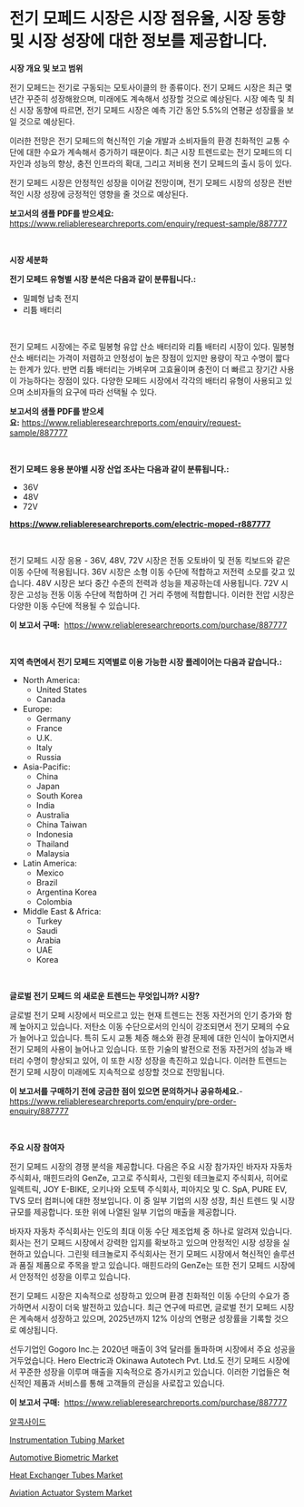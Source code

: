 <p><h1>전기 모페드 시장은 시장 점유율, 시장 동향 및 시장 성장에 대한 정보를 제공합니다.</h1></p><p><strong>시장 개요 및 보고 범위</strong></p>
<p><p>전기 모페드는 전기로 구동되는 모토사이클의 한 종류이다. 전기 모페드 시장은 최근 몇 년간 꾸준히 성장해왔으며, 미래에도 계속해서 성장할 것으로 예상된다. 시장 예측 및 최신 시장 동향에 따르면, 전기 모페드 시장은 예측 기간 동안 5.5%의 연평균 성장률을 보일 것으로 예상된다.</p><p>이러한 전망은 전기 모페드의 혁신적인 기술 개발과 소비자들의 환경 친화적인 교통 수단에 대한 수요가 계속해서 증가하기 때문이다. 최근 시장 트렌드로는 전기 모페드의 디자인과 성능의 향상, 충전 인프라의 확대, 그리고 저비용 전기 모페드의 출시 등이 있다.</p><p>전기 모페드 시장은 안정적인 성장을 이어갈 전망이며, 전기 모페드 시장의 성장은 전반적인 시장 성장에 긍정적인 영향을 줄 것으로 예상된다.</p></p>
<p><strong>보고서의 샘플 PDF를 받으세요:</strong> <a href="https://www.reliableresearchreports.com/enquiry/request-sample/887777">https://www.reliableresearchreports.com/enquiry/request-sample/887777</a></p>
<p>&nbsp;</p>
<p><strong>시장 세분화</strong></p>
<p><strong>전기 모페드 유형별 시장 분석은 다음과 같이 분류됩니다.:</strong></p>
<p><ul><li>밀폐형 납축 전지</li><li>리튬 배터리</li></ul></p>
<p>&nbsp;</p>
<p><p>전기 모페드 시장에는 주로 밀봉형 유압 산소 배터리와 리튬 배터리 시장이 있다. 밀봉형 산소 배터리는 가격이 저렴하고 안정성이 높은 장점이 있지만 용량이 작고 수명이 짧다는 한계가 있다. 반면 리튬 배터리는 가벼우며 고효율이며 충전이 더 빠르고 장기간 사용이 가능하다는 장점이 있다. 다양한 모페드 시장에서 각각의 배터리 유형이 사용되고 있으며 소비자들의 요구에 따라 선택될 수 있다.</p></p>
<p><strong>보고서의 샘플 PDF를 받으세요:</strong>&nbsp;<a href="https://www.reliableresearchreports.com/enquiry/request-sample/887777">https://www.reliableresearchreports.com/enquiry/request-sample/887777</a></p>
<p>&nbsp;</p>
<p><strong> 전기 모페드 응용 분야별 시장 산업 조사는 다음과 같이 분류됩니다.:</strong></p>
<p><ul><li>36V</li><li>48V</li><li>72V</li></ul></p>
<p><strong><a href="https://www.reliableresearchreports.com/electric-moped-r887777">https://www.reliableresearchreports.com/electric-moped-r887777</a></strong></p>
<p>&nbsp;</p>
<p><p>전기 모페드 시장 응용 - 36V, 48V, 72V 시장은 전동 오토바이 및 전동 킥보드와 같은 이동 수단에 적용됩니다. 36V 시장은 소형 이동 수단에 적합하고 저전력 소모를 갖고 있습니다. 48V 시장은 보다 중간 수준의 전력과 성능을 제공하는데 사용됩니다. 72V 시장은 고성능 전동 이동 수단에 적합하며 긴 거리 주행에 적합합니다. 이러한 전압 시장은 다양한 이동 수단에 적용될 수 있습니다.</p></p>
<p><strong>이 보고서 구매:</strong>&nbsp; <a href="https://www.reliableresearchreports.com/purchase/887777">https://www.reliableresearchreports.com/purchase/887777</a></p>
<p>&nbsp;</p>
<p><strong>지역 측면에서 전기 모페드 지역별로 이용 가능한 시장 플레이어는 다음과 같습니다.:</strong></p>
<p><ul>
    <li>
        North America:
        <ul>
            <li>United States</li>
            <li>Canada</li>
        </ul>
    </li>
    <li>
        Europe:
        <ul>
            <li>Germany</li>
            <li>France</li>
            <li>U.K.</li>
            <li>Italy</li>
            <li>Russia</li>
        </ul>
    </li>
    <li>
        Asia-Pacific:
        <ul>
            <li>China</li>
            <li>Japan</li>
            <li>South Korea</li>
            <li>India</li>
            <li>Australia</li>
            <li>China Taiwan</li>
            <li>Indonesia</li>
            <li>Thailand</li>
            <li>Malaysia</li>
        </ul>
    </li>
    <li>
        Latin America:
        <ul>
            <li>Mexico</li>
            <li>Brazil</li>
            <li>Argentina Korea</li>
            <li>Colombia</li>
        </ul>
    </li>
    <li>
        Middle East & Africa:
        <ul>
            <li>Turkey</li>
            <li>Saudi</li>
            <li>Arabia</li>
            <li>UAE</li>
            <li>Korea</li>
        </ul>
    </li>
    </ul></p>
<p>&nbsp;</p>
<p><strong>글로벌 전기 모페드 의 새로운 트렌드는 무엇입니까? 시장?</strong></p>
<p><p>글로벌 전기 모페 시장에서 떠오르고 있는 현재 트렌드는 전동 자전거의 인기 증가와 함께 높아지고 있습니다. 저탄소 이동 수단으로서의 인식이 강조되면서 전기 모페의 수요가 늘어나고 있습니다. 특히 도시 교통 체증 해소와 환경 문제에 대한 인식이 높아지면서 전기 모페의 사용이 늘어나고 있습니다. 또한 기술의 발전으로 전동 자전거의 성능과 배터리 수명이 향상되고 있어, 이 또한 시장 성장을 촉진하고 있습니다. 이러한 트렌드는 전기 모페 시장이 미래에도 지속적으로 성장할 것으로 전망됩니다.</p></p>
<p><strong>이 보고서를 구매하기 전에 궁금한 점이 있으면 문의하거나 공유하세요.</strong>- <a href="https://www.reliableresearchreports.com/enquiry/pre-order-enquiry/887777">https://www.reliableresearchreports.com/enquiry/pre-order-enquiry/887777</a></p>
<p>&nbsp;</p>
<p><strong>주요 시장 참여자</strong></p>
<p><p>전기 모페드 시장의 경쟁 분석을 제공합니다. 다음은 주요 시장 참가자인 바자자 자동차 주식회사, 매힌드라의 GenZe, 고고로 주식회사, 그린윗 테크놀로지 주식회사, 히어로 일렉트릭, JOY E-BIKE, 오키나와 오토텍 주식회사, 피아지오 및 C. SpA, PURE EV, TVS 모터 컴퍼니에 대한 정보입니다. 이 중 일부 기업의 시장 성장, 최신 트렌드 및 시장 규모를 제공합니다. 또한 위에 나열된 일부 기업의 매출을 제공합니다.</p><p>바자자 자동차 주식회사는 인도의 최대 이동 수단 제조업체 중 하나로 알려져 있습니다. 회사는 전기 모페드 시장에서 강력한 입지를 확보하고 있으며 안정적인 시장 성장을 실현하고 있습니다. 그린윗 테크놀로지 주식회사는 전기 모페드 시장에서 혁신적인 솔루션과 품질 제품으로 주목을 받고 있습니다. 매힌드라의 GenZe는 또한 전기 모페드 시장에서 안정적인 성장을 이루고 있습니다.</p><p>전기 모페드 시장은 지속적으로 성장하고 있으며 환경 친화적인 이동 수단의 수요가 증가하면서 시장이 더욱 발전하고 있습니다. 최근 연구에 따르면, 글로벌 전기 모페드 시장은 계속해서 성장하고 있으며, 2025년까지 12% 이상의 연평균 성장률을 기록할 것으로 예상됩니다.</p><p>선두기업인 Gogoro Inc.는 2020년 매출이 3억 달러를 돌파하며 시장에서 주요 성공을 거두었습니다. Hero Electric과 Okinawa Autotech Pvt. Ltd.도 전기 모페드 시장에서 꾸준한 성장을 이루며 매출을 지속적으로 증가시키고 있습니다. 이러한 기업들은 혁신적인 제품과 서비스를 통해 고객들의 관심을 사로잡고 있습니다.</p></p>
<p><strong>이 보고서 구매:</strong>&nbsp;&nbsp;<a href="https://www.reliableresearchreports.com/purchase/887777">https://www.reliableresearchreports.com/purchase/887777</a></p>
<p><p><a href="https://github.com/vsoq0zknh59/Market-Research-Report-List-1/blob/main/449136723810.md">알콕사이드</a></p><p><a href="https://issuu.com/reportprime-2/docs/instrumentation-tubing-market-size-2030.pptx">Instrumentation Tubing Market</a></p><p><a href="https://github.com/globismark/Market-Research-Report-List-2/blob/main/automotive-biometric-market.md">Automotive Biometric Market</a></p><p><a href="https://issuu.com/reportprime-2/docs/heat-exchanger-tubes-market-size-2030.pptx">Heat Exchanger Tubes Market</a></p><p><a href="https://github.com/bobicer/Market-Research-Report-List-2/blob/main/aviation-actuator-system-market.md">Aviation Actuator System Market</a></p></p>